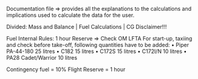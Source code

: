 Documentation file => provides all the explanations to the calculations and implications used to calculate the data for the user. 

Divided: Mass and Balance | Fuel Calculations | CG 
Disclaimer!!! 

Fuel Internal Rules: 
1 hour Reserve
=> Check OM LFTA 
For start-up, taxiing and check before take-off, following quantities have to be added:
• Piper PA-44-180 25 litres
• C182 15 litres
• C172S 15 litres
• C172l/N 10 litres
• PA28 Cadet/Warrior 10 litres

Contingency fuel = 10%
Flight Reserve = 1 hour


